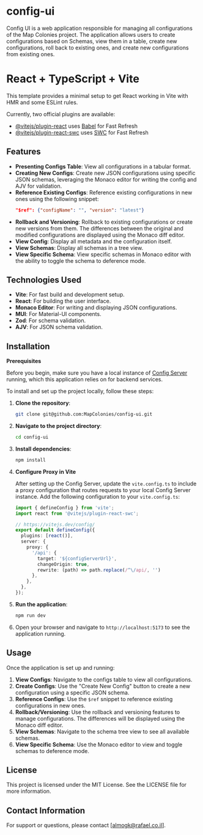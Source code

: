 # config-ui

Config UI is a web application responsible for managing all configurations  of the Map Colonies project. The application allows users to create configurations based on Schemas, view them in a table, create new configurations, roll back to existing ones, and create new configurations from existing ones.

# React + TypeScript + Vite

This template provides a minimal setup to get React working in Vite with HMR and some ESLint rules.

Currently, two official plugins are available:

- [@vitejs/plugin-react](https://github.com/vitejs/vite-plugin-react/blob/main/packages/plugin-react/README.md) uses [Babel](https://babeljs.io/) for Fast Refresh
- [@vitejs/plugin-react-swc](https://github.com/vitejs/vite-plugin-react-swc) uses [SWC](https://swc.rs/) for Fast Refresh

## Features

- **Presenting Configs Table**: View all configurations in a tabular format.
- **Creating New Configs**: Create new JSON configurations using specific JSON schemas, leveraging the Monaco editor for writing the config and AJV for validation.
- **Reference Existing Configs**: Reference existing configurations in new ones using the following snippet:
  ```json
  "$ref": {"configName": "", "version": "latest"}
  ```
- **Rollback and Versioning**: Rollback to existing configurations or create new versions from them. The differences between the original and modified configurations are displayed using the Monaco diff editor.
- **View Config**: Display all metadata and the configuration itself.
- **View Schemas**: Display all schemas in a tree view.
- **View Specific Schema**: View specific schemas in Monaco editor with the ability to toggle the schema to deference mode.

## Technologies Used

- **Vite**: For fast build and development setup.
- **React**: For building the user interface.
- **Monaco Editor**: For writing and displaying JSON configurations.
- **MUI**: For Material-UI components.
- **Zod**: For schema validation.
- **AJV**: For JSON schema validation.

## Installation

**Prerequisites**

Before you begin, make sure you have a local instance of [Config Server](https://github.com/MapColonies/config-server) running, which this application relies on for backend services.

To install and set up the project locally, follow these steps:

1. **Clone the repository**:
   ```sh
   git clone git@github.com:MapColonies/config-ui.git
   ```
2. **Navigate to the project directory**:
   ```sh
   cd config-ui
   ```
3. **Install dependencies**:
   ```sh
   npm install
   ```

4. **Configure Proxy in Vite**

   After setting up the Config Server, update the `vite.config.ts` to include a proxy configuration that routes requests to your local Config Server instance. Add the following configuration to your `vite.config.ts`:

   ```typescript
   import { defineConfig } from 'vite';
   import react from '@vitejs/plugin-react-swc';

   // https://vitejs.dev/config/
   export default defineConfig({
     plugins: [react()],
     server: {
       proxy: {
         '/api': {
           target: '${configServerUrl}',
           changeOrigin: true,
           rewrite: (path) => path.replace(/^\/api/, '')
         },
       },
     },
   });
   ```

5. **Run the application**:
   ```sh
   npm run dev
   ```
6. Open your browser and navigate to `http://localhost:5173` to see the application running.

## Usage

Once the application is set up and running:

1. **View Configs**: Navigate to the configs table to view all configurations.
2. **Create Configs**: Use the "Create New Config" button to create a new configuration using a specific JSON schema.
3. **Reference Configs**: Use the `$ref` snippet to reference existing configurations in new ones.
4. **Rollback/Versioning**: Use the rollback and versioning features to manage configurations. The differences will be displayed using the Monaco diff editor.
5. **View Schemas**: Navigate to the schema tree view to see all available schemas.
6. **View Specific Schema**: Use the Monaco editor to view and toggle schemas to deference mode.

## License

This project is licensed under the MIT License. See the LICENSE file for more information.

## Contact Information

For support or questions, please contact [almogk@rafael.co.il].